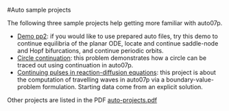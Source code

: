 
#Auto sample projects

The following three sample projects help getting more familiar with auto07p.

* [Demo pp2](auto-circle): if you would like to use prepared auto files, try this demo to continue equilibria of the planar ODE, locate and continue saddle-node and Hopf bifurcations, and continue periodic orbits.
* [Circle continuation](auto-pp2-demo): this problem demonstrates how a circle can be traced out using continuation in auto07p.
* [Continuing pulses in reaction-diffusion equations](auto-bistable): this project is about the computation of travelling waves in auto07p via a boundary-value-problem formulation. Starting data come from an explicit solution.

Other projects are listed in the PDF [auto-projects.pdf](auto-projects.pdf)
